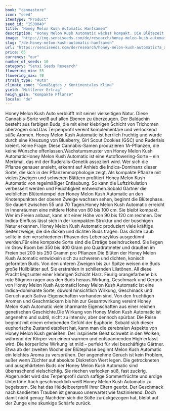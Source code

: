 ```yaml
---
book: "cannastore"
icon: "seed"
itemtype: "Product"
seed_id: "1530040"
title: "Honey Melon Kush Automatic Hanfsamen"
description: "Honey Melon Kush Automatic wächst kompakt. Die Blütezeit dauert 55–70 Tage. Viele dichte und lilafarbene Buds mit Blaubeer-, Trauben- und Skunk-Aromen."
image: "https://img.sensiseeds.com/de/research/honey-melon-kush-automatic-image.png"
slug: "/de-honey-melon-kush-automatic-hanfsamen"
url: "https://sensiseeds.com/de/research/honey-melon-kush-automatic?a_aid=cannastore"
price: 65
currency: "eur"
number_of_seeds: 10
category: "Sensi Seeds Research"
flowering_min: 55
flowering_max: 70
strain_type: "Auto"
climate_zone: "Gemäßigtes / Kontinentales Klima"
yield: "Mittlerer Ertrag"
heigh_gain: "Kompakte Pflanze"
locale: "de"
---
```

Honey Melon Kush Auto verblüfft mit seiner vielseitigen Natur. Diese Cannabis-Sorte weiß auf allen Ebenen zu überzeugen. Der Baldachin besteht aus farbigen Buds, die mit einer klebrigen Schicht von Trichomen überzogen sind.Das Terpenprofil vereint komplementäre und verlockend süße Aromen. Honey Melon Kush Automatic ist herrlich fruchtig und wurde durch eine Kreuzung von Blueberry, Girl Scout Cookies (GSC) und Ruderlais kreiert. Keine Frage: Diese Cannabis-Samen produzieren 1A-Pflanzen, die keine Wünsche offenlassen.Wachstumsmuster von Honey Melon Kush AutomaticHoney Melon Kush Automatic ist eine Autoflowering-Sorte – ein Merkmal, das mit der Ruderalis-Genetik assoziiert wird. Wer sich die Pflanze genauer ansieht, erkennt auf Anhieb die Indica-Dominanz dieser Sorte, die sich in der Pflanzenmorphologie zeigt. Als kompakte Pflanze mit vielen Zweigen und schweren Blättern profitiert Honey Melon Kush Automatic von regelmäßiger Entlaubung. So kann die Luftzirkulation verbessert werden und Feuchtigkeit entweichen.Sobald Gärtner die weiblichen Blütentempel der Honey Melon Kush Automatic an den Knotenpunkten der oberen Zweige wachsen sehen, beginnt die Blütephase. Sie dauert zwischen 55 und 70 Tagen.Honey Melon Kush Automatic erreicht in Innenräumen eine mittlere Höhe von 80 bis 100 cm. Sie bleibt kompakt. Wer im Freien anbaut, kann mit einer Höhe von 90 bis 120 cm rechnen. Der Indica-Einfluss lässt sich in der kompakten Struktur und der buschigen Natur erkennen. Honey Melon Kush Automatic produziert viele kräftige Seitenzweige, die die dicken und dichten Buds tragen. Das dichte Laub sollte in den verschiedenen Phasen des Lebenszyklus ausgedünnt werden.Für eine kompakte Sorte sind die Erträge beeindruckend. Sie liegen im Grow Room bei 350 bis 400 Gram pro Quadratmeter und draußen im Freien bei 200 bis 250 Gramm pro Pflanzen.Die Blüten der Honey Melon Kush Automatic entwickeln sich zu schweren und dichten, konisch geformten Buds. Von den unteren Zweigen bis zur Spitze weisen die Buds große Hüllblätter auf. Sie erstrahlen in schillernden Lilatönen. All diese Pracht liegt unter einer klebrigen Schicht Harz. Feurig orangefarbene bis rote Stigmen ragen aus den Buds heraus.Wirkung, Geschmack und Geruch von Honey Melon Kush AutomaticHoney Melon Kush Automatic ist eine Indica-dominante Sorte, obwohl hinsichtlich Wirkung, Geschmack und Geruch auch Sativa-Eigenschaften vorhanden sind. Von den fruchtigen Aromen und Geschmäckern bis hin zur Gesamtwirkung vereint Honey Melon Kush Automatic viele charmante Eigenschaften aus einer reichen genetischen Geschichte.Die Wirkung von Honey Melon Kush Automatic ist angenehm und subtil, nicht zu intensiv, aber dennoch spürbar. Die Reise beginnt mit einem erhebenden Gefühl der Euphorie. Sobald sich dieser euphorische Zustand etabliert hat, kann man die zerebralen Aspekte von Honey Melon Kush genießen. Der inspirierte Geist schwebt in den Wolken, während der Körper von einem warmen und entspannenden High erfasst wird. Die körperliche Wirkung ist mild – perfekt für viel beschäftigte Gärtner. Etwa ab der zweiten Woche der Blütephase beginnt Melon Kush Automatic ein leichtes Aroma zu versprühen. Der angenehme Geruch ist kein Problem, außer wenn Züchter auf absolute Diskretion Wert legen. Die getrockneten und ausgehärteten Buds der Honey Melon Kush Automatic sind überraschend vielschichtig. Sie riechen verlocken süß, fast zuckrig. Abgerundet wird das Terpenprofil durch saftige Sommerfrüchte und erdige Untertöne.Auch geschmacklich weiß Honey Melon Kush Automatic zu begeistern. Sie hat das Heidelbeerprofil ihrer Eltern geerbt. Der Geschmack nach kandierten Trauben ist genauso unerwartet wie faszinierend. Doch damit nicht genug: Nachdem sich die Süße zurückgezogen hat, bleibt auf der Zunge eine skunkige Schärfe zurück.
